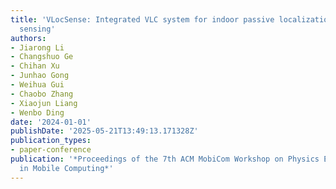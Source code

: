 ```yaml
---
title: 'VLocSense: Integrated VLC system for indoor passive localization and human
  sensing'
authors:
- Jiarong Li
- Changshuo Ge
- Chihan Xu
- Junhao Gong
- Weihua Gui
- Chaobo Zhang
- Xiaojun Liang
- Wenbo Ding
date: '2024-01-01'
publishDate: '2025-05-21T13:49:13.171328Z'
publication_types:
- paper-conference
publication: '*Proceedings of the 7th ACM MobiCom Workshop on Physics Embeded AI Solutions
  in Mobile Computing*'
---
```

